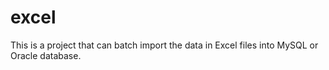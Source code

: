# excel
This is a project that can batch import the data in Excel files into MySQL or Oracle database.
